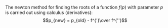 
The newton method for finding the roots of a function $f(p)$ with parameter $p$ is carried out using calculus (derivatives):
$$p_{new} = p_{old} - f^{'}\over f^{''}$$
